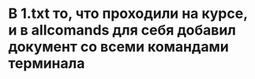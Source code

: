 # В 1.txt то, что проходили на курсе, и в allcomands для себя добавил документ со всеми командами терминала

